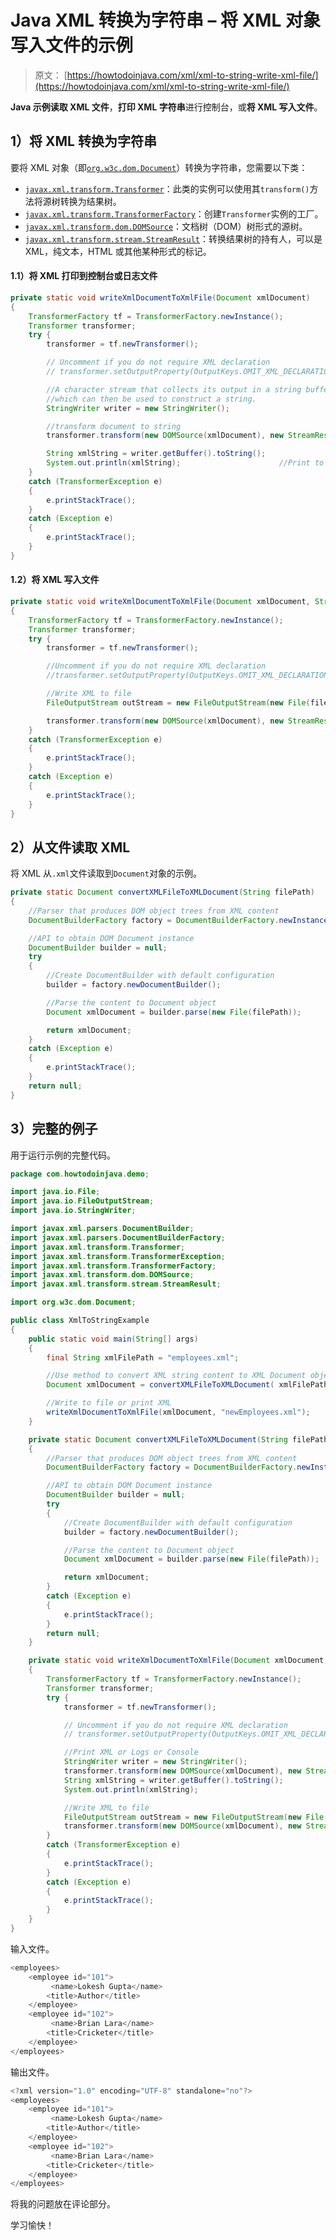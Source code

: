 # Java XML 转换为字符串 – 将 XML 对象写入文件的示例

> 原文： [https://howtodoinjava.com/xml/xml-to-string-write-xml-file/](https://howtodoinjava.com/xml/xml-to-string-write-xml-file/)

**Java 示例读取 XML 文件**，**打印 XML 字符串**进行控制台，或**将 XML 写入文件**。

## 1）将 XML 转换为字符串

要将 XML 对象（即[`org.w3c.dom.Document`](https://docs.oracle.com/javase/10/docs/api/org/w3c/dom/Document.html)）转换为字符串，您需要以下类：

*   [`javax.xml.transform.Transformer`](https://docs.oracle.com/javase/10/docs/api/javax/xml/transform/Transformer.html)：此类的实例可以使用其`transform()`方法将源树转换为结果树。
*   [`javax.xml.transform.TransformerFactory`](https://docs.oracle.com/javase/10/docs/api/javax/xml/transform/TransformerFactory.html)：创建`Transformer`实例的工厂。
*   [`javax.xml.transform.dom.DOMSource`](https://docs.oracle.com/javase/10/docs/api/javax/xml/transform/dom/DOMSource.html)：文档树（DOM）树形式的源树。
*   [`javax.xml.transform.stream.StreamResult`](https://docs.oracle.com/javase/10/docs/api/javax/xml/transform/dom/DOMSource.html)：转换结果树的持有人，可以是 XML，纯文本，HTML 或其他某种形式的标记。

#### 1.1）将 XML 打印到控制台或日志文件

```java
private static void writeXmlDocumentToXmlFile(Document xmlDocument)
{
	TransformerFactory tf = TransformerFactory.newInstance();
    Transformer transformer;
    try {
        transformer = tf.newTransformer();

        // Uncomment if you do not require XML declaration
        // transformer.setOutputProperty(OutputKeys.OMIT_XML_DECLARATION, "yes");

        //A character stream that collects its output in a string buffer, 
        //which can then be used to construct a string.
        StringWriter writer = new StringWriter();

        //transform document to string 
        transformer.transform(new DOMSource(xmlDocument), new StreamResult(writer));

        String xmlString = writer.getBuffer().toString();	
        System.out.println(xmlString);						//Print to console or logs
    } 
    catch (TransformerException e) 
    {
        e.printStackTrace();
    }
    catch (Exception e) 
    {
        e.printStackTrace();
    }
}

```

#### 1.2）将 XML 写入文件

```java
private static void writeXmlDocumentToXmlFile(Document xmlDocument, String fileName)
{
	TransformerFactory tf = TransformerFactory.newInstance();
    Transformer transformer;
    try {
        transformer = tf.newTransformer();

        //Uncomment if you do not require XML declaration
        //transformer.setOutputProperty(OutputKeys.OMIT_XML_DECLARATION, "yes");

        //Write XML to file
        FileOutputStream outStream = new FileOutputStream(new File(fileName)); 

        transformer.transform(new DOMSource(xmlDocument), new StreamResult(outStream));
    } 
    catch (TransformerException e) 
    {
        e.printStackTrace();
    }
    catch (Exception e) 
    {
        e.printStackTrace();
    }
}

```

## 2）从文件读取 XML

将 XML 从`.xml`文件读取到`Document`对象的示例。

```java
private static Document convertXMLFileToXMLDocument(String filePath) 
{
	//Parser that produces DOM object trees from XML content
	DocumentBuilderFactory factory = DocumentBuilderFactory.newInstance();

	//API to obtain DOM Document instance
	DocumentBuilder builder = null;
	try 
	{
		//Create DocumentBuilder with default configuration
		builder = factory.newDocumentBuilder();

		//Parse the content to Document object
		Document xmlDocument = builder.parse(new File(filePath));

		return xmlDocument;
	} 
	catch (Exception e) 
	{
		e.printStackTrace();
	}
	return null;
}

```

## 3）完整的例子

用于运行示例的完整代码。

```java
package com.howtodoinjava.demo;

import java.io.File;
import java.io.FileOutputStream;
import java.io.StringWriter;

import javax.xml.parsers.DocumentBuilder;
import javax.xml.parsers.DocumentBuilderFactory;
import javax.xml.transform.Transformer;
import javax.xml.transform.TransformerException;
import javax.xml.transform.TransformerFactory;
import javax.xml.transform.dom.DOMSource;
import javax.xml.transform.stream.StreamResult;

import org.w3c.dom.Document;

public class XmlToStringExample 
{
	public static void main(String[] args) 
	{
		final String xmlFilePath = "employees.xml";

		//Use method to convert XML string content to XML Document object
		Document xmlDocument = convertXMLFileToXMLDocument( xmlFilePath );

		//Write to file or print XML
		writeXmlDocumentToXmlFile(xmlDocument, "newEmployees.xml");
	}

	private static Document convertXMLFileToXMLDocument(String filePath) 
	{
		//Parser that produces DOM object trees from XML content
		DocumentBuilderFactory factory = DocumentBuilderFactory.newInstance();

		//API to obtain DOM Document instance
		DocumentBuilder builder = null;
		try 
		{
			//Create DocumentBuilder with default configuration
			builder = factory.newDocumentBuilder();

			//Parse the content to Document object
			Document xmlDocument = builder.parse(new File(filePath));

			return xmlDocument;
		} 
		catch (Exception e) 
		{
			e.printStackTrace();
		}
		return null;
	}

	private static void writeXmlDocumentToXmlFile(Document xmlDocument, String fileName)
	{
		TransformerFactory tf = TransformerFactory.newInstance();
        Transformer transformer;
        try {
            transformer = tf.newTransformer();

            // Uncomment if you do not require XML declaration
            // transformer.setOutputProperty(OutputKeys.OMIT_XML_DECLARATION, "yes");

            //Print XML or Logs or Console
            StringWriter writer = new StringWriter();
            transformer.transform(new DOMSource(xmlDocument), new StreamResult(writer));
            String xmlString = writer.getBuffer().toString();	
            System.out.println(xmlString);			

            //Write XML to file
            FileOutputStream outStream = new FileOutputStream(new File(fileName)); 
            transformer.transform(new DOMSource(xmlDocument), new StreamResult(outStream));
        } 
        catch (TransformerException e) 
        {
            e.printStackTrace();
        }
        catch (Exception e) 
        {
            e.printStackTrace();
        }
	}
}

```

输入文件。

```java
<employees>
	<employee id="101">
		 <name>Lokesh Gupta</name>
	    <title>Author</title>
	</employee>
	<employee id="102">
		 <name>Brian Lara</name>
	    <title>Cricketer</title>
	</employee>
</employees>

```

输出文件。

```java
<?xml version="1.0" encoding="UTF-8" standalone="no"?>
<employees>
	<employee id="101">
		 <name>Lokesh Gupta</name>
	    <title>Author</title>
	</employee>
	<employee id="102">
		 <name>Brian Lara</name>
	    <title>Cricketer</title>
	</employee>
</employees>

```

将我的问题放在评论部分。

学习愉快！